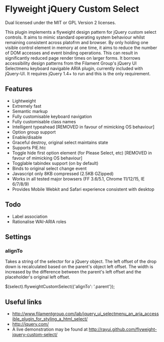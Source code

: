 # Flyweight jQuery Custom Select
Dual licensed under the MIT or GPL Version 2 licenses.

This plugin implements a flyweight design pattern for jQuery custom select controls. It aims to mimic standard operating system behaviour whilst remaining consistent across platofrm and browser. By only holding one visible control element in memory at one time, it aims to reduce the number of DOM accesses and event binding operations. This can result in significantly reduced page render times on larger forms.
It borrows accessibility design patterns from the Filament Group's jQuery UI Selectmenu keyboard navigable ARIA plugin, currently included with jQuery-UI. It requires jQuery 1.4+ to run and this is the only requirement.

## Features

  * Lightweight
  * Extremely fast
  * Semantic markup
  * Fully customisable keyboard navigation
  * Fully customisable class names
  * Intelligent typeahead [REMOVED in favour of mimicking OS behaviour]
  * Option group support
  * Enable/disable
  * Graceful destroy, original select maintains state
  * Supports PIE.htc
  * Toggle hide first option element (for Please Select, etc) [REMOVED in favour of mimicking OS behaviour]
  * Togglable tabindex support (on by default)
  * Binds to original select change event
  * Javascript only 8KB compressed (2.5KB GZipped)
  * Works in all tested major browsers (FF 3.6/5.1, Chrome 11/12/15, IE 6/7/8/9)
  * Provides Mobile Webkit and Safari experience consistent with desktop

## Todo

  * Label association
  * Rationalise WAI-ARIA roles

## Settings

### alignTo

Takes a string of the selector for a jQuery object. The left offset of the drop down is recalculated based
on the parent's object left offset. The width is increased by the difference between the parent's left offset
and the placeholder's original left offset.

  $(select).flyweightCustomSelect({'alignTo': '.parent'});

## Useful links

  * http://www.filamentgroup.com/lab/jquery_ui_selectmenu_an_aria_accessible_plugin_for_styling_a_html_select/
  * http://jquery.com/
  * A live demonstration may be found at http://rayui.github.com/flyweight-jquery-custom-select/
